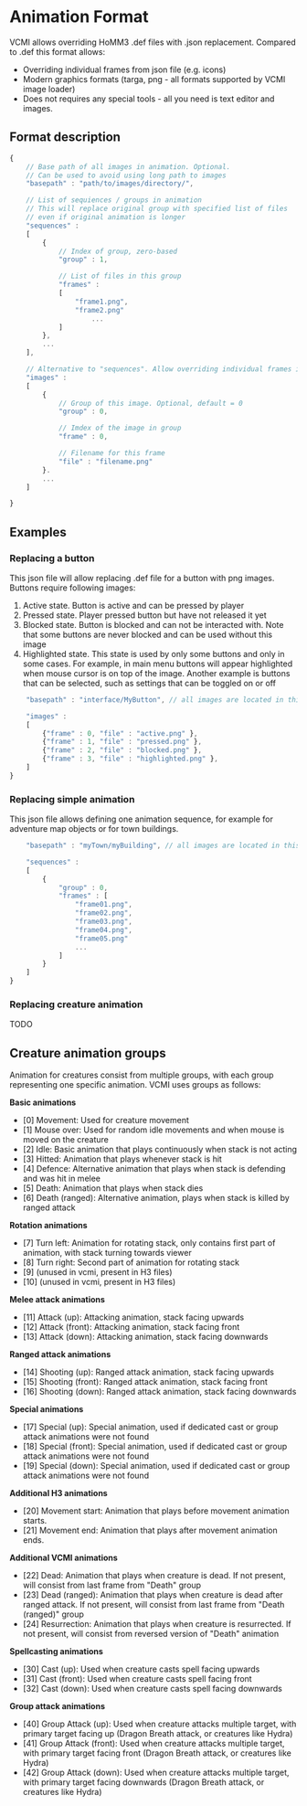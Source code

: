 # Animation Format

VCMI allows overriding HoMM3 .def files with .json replacement. Compared to .def this format allows:

-   Overriding individual frames from json file (e.g. icons)
-   Modern graphics formats (targa, png - all formats supported by VCMI image loader)
-   Does not requires any special tools - all you need is text editor and images.

## Format description

``` javascript
{
    // Base path of all images in animation. Optional.
    // Can be used to avoid using long path to images 
    "basepath" : "path/to/images/directory/",

    // List of sequiences / groups in animation
    // This will replace original group with specified list of files
    // even if original animation is longer
    "sequences" :
    [
        {
            // Index of group, zero-based
            "group" : 1,

            // List of files in this group
            "frames" :
            [
                "frame1.png",
                "frame2.png"
                    ...
            ]
        },
        ...
    ],

    // Alternative to "sequences". Allow overriding individual frames in file. Generally should not be used in the same time as "sequences"
    "images" :
    [
        {
            // Group of this image. Optional, default = 0
            "group" : 0,

            // Imdex of the image in group
            "frame" : 0,

            // Filename for this frame
            "file" : "filename.png"
        }.
        ...
    ]

}
```

## Examples

### Replacing a button

This json file will allow replacing .def file for a button with png images. Buttons require following images:
1. Active state. Button is active and can be pressed by player
2. Pressed state. Player pressed button but have not released it yet
3. Blocked state. Button is blocked and can not be interacted with. Note that some buttons are never blocked and can be used without this image
4. Highlighted state. This state is used by only some buttons and only in some cases. For example, in main menu buttons will appear highlighted when mouse cursor is on top of the image. Another example is buttons that can be selected, such as settings that can be toggled on or off

```javascript
	"basepath" : "interface/MyButton", // all images are located in this directory

	"images" :
	[
		{"frame" : 0, "file" : "active.png" },
		{"frame" : 1, "file" : "pressed.png" },
		{"frame" : 2, "file" : "blocked.png" },
		{"frame" : 3, "file" : "highlighted.png" },
	]
}
```

### Replacing simple animation

This json file allows defining one animation sequence, for example for adventure map objects or for town buildings.

```javascript
	"basepath" : "myTown/myBuilding", // all images are located in this directory

	"sequences" :
	[
		{
			"group" : 0,
			"frames" : [
				"frame01.png",
				"frame02.png",
				"frame03.png",
				"frame04.png",
				"frame05.png"
				...
			]
		}
	]
}
```

### Replacing creature animation

TODO

## Creature animation groups

Animation for creatures consist from multiple groups, with each group
representing one specific animation. VCMI uses groups as follows:

**Basic animations**

- [0] Movement: Used for creature movement
- [1] Mouse over: Used for random idle movements and when mouse is moved on the creature
- [2] Idle: Basic animation that plays continuously when stack is not acting
- [3] Hitted: Animation that plays whenever stack is hit
- [4] Defence: Alternative animation that plays when stack is defending and was hit in melee
- [5] Death: Animation that plays when stack dies
- [6] Death (ranged): Alternative animation, plays when stack is killed by ranged attack

**Rotation animations**

- [7] Turn left: Animation for rotating stack, only contains first part of animation, with stack turning towards viewer
- [8] Turn right: Second part of animation for rotating stack
- [9] (unused in vcmi, present in H3 files)
- [10] (unused in vcmi, present in H3 files)

**Melee attack animations**

- [11] Attack (up): Attacking animation, stack facing upwards
- [12] Attack (front): Attacking animation, stack facing front
- [13] Attack (down): Attacking animation, stack facing downwards

**Ranged attack animations**

- [14] Shooting (up): Ranged attack animation, stack facing upwards
- [15] Shooting (front): Ranged attack animation, stack facing front
- [16] Shooting (down): Ranged attack animation, stack facing downwards

**Special animations**

- [17] Special (up): Special animation, used if dedicated cast or group attack animations were not found
- [18] Special (front): Special animation, used if dedicated cast or group attack animations were not found
- [19] Special (down): Special animation, used if dedicated cast or group attack animations were not found

**Additional H3 animations**

- [20] Movement start: Animation that plays before movement animation starts.
- [21] Movement end: Animation that plays after movement animation ends.

**Additional VCMI animations**

- [22] Dead: Animation that plays when creature is dead. If not present, will consist from last frame from "Death" group
- [23] Dead (ranged): Animation that plays when creature is dead after ranged attack. If not present, will consist from last frame from "Death (ranged)" group
- [24] Resurrection: Animation that plays when creature is resurrected. If not present, will consist from reversed version of "Death" animation

**Spellcasting animations**

- [30] Cast (up): Used when creature casts spell facing upwards
- [31] Cast (front): Used when creature casts spell facing front
- [32] Cast (down): Used when creature casts spell facing downwards

**Group attack animations**

- [40] Group Attack (up): Used when creature attacks multiple target, with primary target facing up (Dragon Breath attack, or creatures like Hydra)
- [41]  Group Attack (front): Used when creature attacks multiple target, with primary target facing front (Dragon Breath attack, or creatures like Hydra)
- [42] Group Attack (down): Used when creature attacks multiple target, with primary target facing downwards (Dragon Breath attack, or creatures like Hydra)
